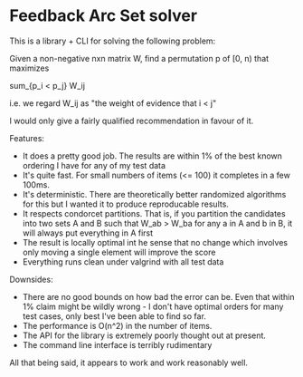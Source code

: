 # Feedback Arc Set solver

This is a library + CLI for solving the following problem:

Given a non-negative nxn matrix W, find a permutation p of [0, n) that maximizes

  sum_{p_i < p_j} W_ij

i.e. we regard W_ij as "the weight of evidence that i < j"

I would only give a fairly qualified recommendation in favour of it. 

Features:

* It does a pretty good job. The results are within 1% of the best known ordering I have for any of my test data
* It's quite fast. For small numbers of items (<= 100) it completes in a few 100ms. 
* It's deterministic. There are theoretically better randomized algorithms for this but I wanted it to produce reproducable results.
* It respects condorcet partitions. That is, if you partition the candidates into two sets A and B such that W_ab > W_ba for any a in A and b in B, it will always put everything in A first
* The result is locally optimal int he sense that no change which involves only moving a single element will improve the score
* Everything runs clean under valgrind with all test data
  
Downsides:

* There are no good bounds on how bad the error can be. Even that within 1% claim might be wildly wrong - I don't have optimal orders for many test cases, only best I've been able to find so far.
* The performance is O(n^2) in the number of items. 
* The API for the library is extremely poorly thought out at present.
* The command line interface is terribly rudimentary

All that being said, it appears to work and work reasonably well.
